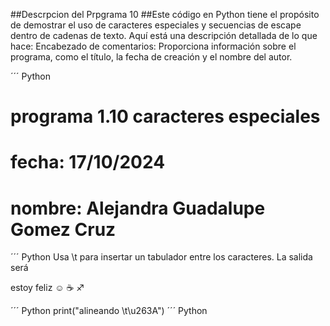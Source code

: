 ##Descrpcion del Prpgrama 10
##Este código en Python tiene el propósito de demostrar el uso de caracteres especiales y secuencias 
de escape dentro de cadenas de texto. Aquí está una descripción detallada de lo que hace:
Encabezado de comentarios: Proporciona información sobre el programa, como el título, la fecha de creación y el nombre del autor.

´´´ Python
# programa 1.10 caracteres especiales
# fecha: 17/10/2024
# nombre: Alejandra Guadalupe Gomez Cruz
´´´ Python
Usa \t para insertar un tabulador entre los caracteres. La salida será

estoy feliz ☺   ☕   ♐

´´´ Python
print("alineando \t\u263A")
´´´ Python



